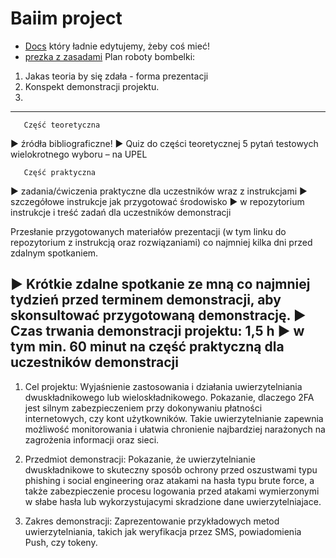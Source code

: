 # Baiim project

- [Docs](https://docs.google.com/document/d/1jCVfjl0T-Gn6THWZsAoMLaG7SO64Za2U8oEYFp1b6tM/edit?usp=sharing) który ładnie edytujemy, żeby coś mieć!
- [prezka z zasadami](https://upel.agh.edu.pl/pluginfile.php/119167/mod_resource/content/1/BAWiM_wyklad_inauguracyjny_2022.pdf)
Plan roboty bombelki:
1. Jakas teoria by się zdała - forma prezentacji
2. Konspekt demonstracji projektu.
3. 

----------------------------------------------------------------------------------
       Część teoretyczna
▶ źródła bibliograficzne!
▶ Quiz do części teoretycznej 5 pytań testowych wielokrotnego wyboru – na UPEL

       Część praktyczna
▶ zadania/ćwiczenia praktyczne dla uczestników wraz z instrukcjami
▶ szczegółowe instrukcje jak przygotować środowisko
▶ w repozytorium instrukcje i treść zadań dla uczestników demonstracji

Przesłanie przygotowanych materiałów prezentacji (w tym linku do repozytorium z
instrukcją oraz rozwiązaniami) co najmniej kilka dni przed zdalnym spotkaniem.

▶ Krótkie zdalne spotkanie ze mną co najmniej tydzień przed terminem
demonstracji, aby skonsultować przygotowaną demonstrację.
▶ Czas trwania demonstracji projektu: 1,5 h
▶ w tym min. 60 minut na część praktyczną dla uczestników demonstracji
----------------------------------------------------------------------------------

1. Cel projektu: 
Wyjaśnienie zastosowania i działania uwierzytelniania dwuskładnikowego lub wieloskładnikowego. Pokazanie,
dlaczego 2FA jest silnym zabezpieczeniem przy dokonywaniu płatności internetowych, czy kont użytkowników.
Takie uwierzytelnianie zapewnia możliwość monitorowania i ułatwia chronienie najbardziej narażonych
na zagrożenia informacji oraz sieci.

2. Przedmiot demonstracji: 
Pokazanie, że uwierzytelnianie dwuskładnikowe to skuteczny sposób ochrony przed oszustwami typu
phishing i social engineering oraz atakami na hasła typu brute force, a także zabezpieczenie procesu logowania przed atakami wymierzonymi w słabe hasła lub wykorzystujacymi skradzione dane uwierzytelniajace.

3. Zakres demonstracji:
Zaprezentowanie przykładowych metod uwierzytelniania, takich jak weryfikacja przez SMS, powiadomienia
Push, czy tokeny.
